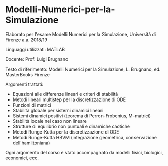 # Modelli-Numerici-per-la-Simulazione
Elaborato per l'esame Modelli Numerici per la Simulazione, Università di Firenze a.a. 2018/19 

Linguaggi utilizzati: MATLAB

Docente: Prof. Luigi Brugnano

Testo di riferimento: Modelli Numerici per la Simulazione, L. Brugnano, ed. MasterBooks Firenze

Argomenti trattati:
- Equazioni alle differenze lineari e criteri di stabilità
- Metodi lineari multistep per la discretizzazione di ODE
- Funzioni di matrici
- Stabilità globale per sistemi dinamici lineari
- Sistemi dinamici positivi (teorema di Perron-Frobenius, M-matrici)
- Stabilità locale nel caso non lineare
- Strutture di equilibrio non puntuali e dinamiche caotiche
- Metodi Runge-Kutta per la discretizzazione di ODE
- Metodi Runge-Kutta HBVM (integrazione geometrica, conservazione dell'hamiltoniana)

Ogni argomento del corso è stato accompagnato da modelli fisici, biologici, economici, ecc.
